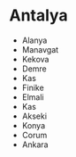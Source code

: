 # Antalya

- Alanya
- Manavgat
- Kekova
- Demre
- Kas
- Finike
- Elmali
- Kas
- Akseki
- Konya
- Corum
- Ankara